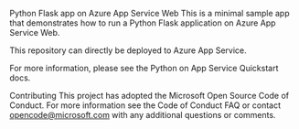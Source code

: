Python Flask app on Azure App Service Web
This is a minimal sample app that demonstrates how to run a Python Flask application on Azure App Service Web.

This repository can directly be deployed to Azure App Service.

For more information, please see the Python on App Service Quickstart docs.

Contributing
This project has adopted the Microsoft Open Source Code of Conduct. For more information see the Code of Conduct FAQ or contact opencode@microsoft.com with any additional questions or comments.
